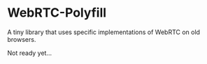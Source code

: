 # WebRTC-Polyfill
A tiny library that uses specific implementations of WebRTC on old browsers.

Not ready yet...